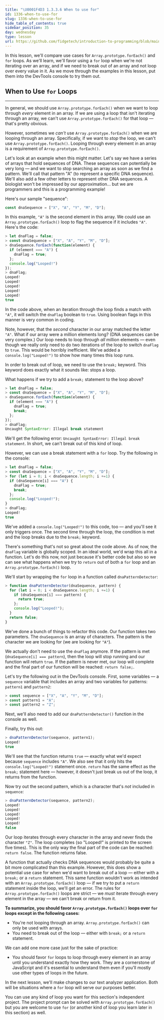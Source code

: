 ```yaml
---
title: "\U0001F4D3 1.3.3.6 When to use for"
id: 1336-when-to-use-for
slug: 1336-when-to-use-for
hide_table_of_contents: true
sidebar_position: 35
day: wednesday
type: lesson
url: https://github.com/fidgetech/introduction-to-programming/blob/main/3e_when_to_use_for.md
---
```


In this lesson, we'll compare use cases for `Array.prototype.forEach()` and `for` loops. As we'll learn, we'll favor using a `for` loop when we're not iterating over an array, and if we need to break out of an array and not loop over every value in it. As we move through the examples in this lesson, put them into the DevTools console to try them out.

## When to Use `for` Loops
---

In general, we should use `Array.prototype.forEach()` when we want to loop through _every_ element in an array. If we are using a loop that isn't iterating through an array, we can't use `Array.prototype.forEach()` for that loop — that's pretty obvious.

However, sometimes we _can't_ use `Array.prototype.forEach()` when we are looping through an array. Specifically, if we want to _stop_ the loop, we can't use `Array.prototype.forEach()`. Looping through every element in an array is a requirement of `Array.prototype.forEach()`.

Let's look at an example when this might matter. Let's say we have a series of arrays that hold sequences of DNA. These sequences can potentially be very long — and we want to stop searching an array as soon as we find a pattern. We'll call that pattern "A" (to represent a specific DNA sequence). We'll also add a few other letters to represent other DNA sequences. A biologist won't be impressed by our approximation... but we are programmers and this is a programming example!

Here's our sample "sequence":

```js
const dnaSequence = ["X", "A", "Y", "M", "D"];
```

In this example, `"A"` is the second element in this array. We could use an `Array.prototype.forEach()` loop to flag the sequence if it includes `"A"`. Here's the code:

```js
> let dnaFlag = false;
> const dnaSequence = ["X", "A", "Y", "M", "D"];
> dnaSequence.forEach(function(element) {
  if (element === "A") {
    dnaFlag = true;
  };
  console.log("Looped!")
});
> dnaFlag;
​Looped!
​Looped!
​Looped!
​Looped!
​Looped!
true
```

In the code above, when an iteration through the loop finds a match with `"A"`, it will switch the `dnaFlag` boolean to `true`. Using boolean flags in this manner is very common in coding.

Note, however, that the _second_ character in our array matched the letter `"A"`. What if our array were a million elements long? (DNA sequences can be very complex.) Our loop needs to loop through _all_ million elements — even though we really only need to do two iterations of the loop to switch `dnaFlag` to `true`. This would be horribly inefficient. We've added a `console.log("Looped!")` to show how many times this loop runs.

In order to break out of loop, we need to use the `break;` keyword. This keyword does exactly what it sounds like: stops a loop.

What happens if we try to add a `break;` statement to the loop above?

```js
> let dnaFlag = false;
> const dnaSequence = ["X", "A", "Y", "M", "D"];
> dnaSequence.forEach(function(element) {
  if (element === "A") {
    dnaFlag = true;
    break;
  };
});
> dnaFlag;
Uncaught SyntaxError: Illegal break statement
```

We'll get the following error: `Uncaught SyntaxError: Illegal break statement`. In short, we can't break out of this kind of loop.

However, we can use a break statement with a `for` loop. Try the following in the console:

```js
> let dnaFlag = false;
> const dnaSequence = ["X", "A", "Y", "M", "D"];
> for (let i = 0; i < dnaSequence.length; i +=1) {
  if (dnaSequence[i] === "A") {
    dnaFlag = true;
    break;
  };
  console.log("Looped!");
}
> dnaFlag;
Looped!
true
```

We've added a `console.log("Looped!")` to this code, too — and you'll see it only triggers once. The second time through the loop, the condition is met and the loop breaks due to the `break;` keyword.

There's something that's not so great about the code above. As of now, the `dnaFlag` variable is globally scoped. In an ideal world, we'd wrap this all in a function. Let's do this now, not just because it's better code but also so we can see what happens when we try to `return` out of both a `for` loop and an `Array.prototype.forEach()` loop.

We'll start by wrapping the `for` loop in a function called `dnaPatternDetector`:

```js
> function dnaPatternDetector(dnaSequence, pattern) {
  for (let i = 0; i < dnaSequence.length; i +=1) {
    if (dnaSequence[i] === pattern) {
      return true;
    };
    console.log("Looped!");
  }
  return false;
}
```

We've done a bunch of things to refactor this code. Our function takes two parameters. The `dnaSequence` is an array of characters. The pattern is the character we are looking for (we are looking for `"A"`).

We actually don't need to use the `dnaFlag` anymore. If the pattern is met (`dnaSequence[i] === pattern`), then the loop will stop running and our function will return `true`. If the pattern is never met, our loop will complete and the final part of our function will be reached: `return false;`.

Let's try the following out in the DevTools console. First, some variables — a `sequence` variable that includes an array and two variables for patterns: `pattern1` and `pattern2`:

```js
> const sequence = ["X", "A", "Y", "M", "D"];
> const pattern1 = "A";
> const pattern2 = "Z";
```

Next, we'll also need to add our `dnaPatternDetector()` function in the console as well.

Finally, try this out:

```js
> dnaPatternDetector(sequence, pattern1);
Looped!
true
```

We'll see that the function returns `true` — exactly what we'd expect because `sequence` includes `"A"`. We also see that it only hits the `console.log("Looped!")` statement once. `return` has the same effect as the `break;` statement here — however, it doesn't just break us out of the loop, it returns from the function.

Now try out the second pattern, which is a character that's _not_ included in `sequence`:

```js
> dnaPatternDetector(sequence, pattern2);
Looped!
Looped!
Looped!
Looped!
Looped!
false
```

Our loop iterates through every character in the array and never finds the character `"Z"`. The loop completes (so "Looped!" is printed to the screen five times). This is the only way the final part of the code can be reached: `return false`. The function returns false.

A function that actually checks DNA sequences would probably be quite a bit more complicated than this example. However, this does show a potential use case for when we'd want to break out of a loop — either with a `break;` or a `return` statement. This same function wouldn't work as intended with an `Array.prototype.forEach()` loop — if we try to put a `return` statement inside the loop, we'll get an error. The rules for `Array.prototype.forEach()` loops are strict — we _must_ iterate through every element in the array — we can't break or return from it.

**To summarize, you should favor `Array.prototype.forEach()` loops over `for` loops except in the following cases:**

* You're not looping through an array. `Array.prototype.forEach()` can only be used with arrays.
* You need to break out of the loop — either with `break;` or a `return` statement.

We can add one more case just for the sake of practice:

* You should favor `for` loops to loop through every element in an array until you understand exactly how they work. They are a cornerstone of JavaScript and it's essential to understand them even if you'll mostly use other types of loops in the future.

In the next lesson, we'll make changes to our text analyzer application. Both will be situations where a `for` loop will serve our purposes better.

You can use any kind of loop you want for this section's independent project. The project prompt can be solved with `Array.prototype.forEach()` but you are welcome to use `for` (or another kind of loop you learn later in this section) as well.